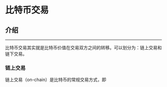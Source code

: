 # 比特币交易

## 介绍

***

比特币交易其实就是比特币价值在交易双方之间的转移。可以划分为：链上交易和链下交易。

### 链上交易

链上交易（on-chain）是比特币的常规交易方式，即

